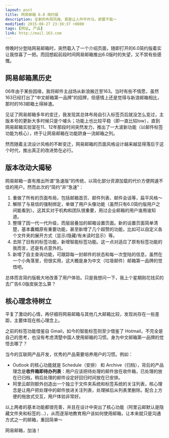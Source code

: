 ```yaml
---
layout: post
title: 网易邮箱 6.0 简约版
description: 全新的布局风格，真是让人作牛作马，欲罢不能～
modified: 2015-08-27 23:38:37 +0800
tags: [网站, 产品]
link: http://mail.163.com
---
```


傍晚时分登陆网易邮箱时，突然载入了一个介绍页面，随即打开的6.0简约版着实让我惊喜了一把。而回想起前段时间网易邮箱推出6.0版时的失望，又不禁有些感慨。

## 网易邮箱黑历史

06年由于某些因缘，我将邮件主战场从新浪搬迁至163。当时有些不情愿，虽然163已经打出了“中文邮箱第一品牌”的招牌，但感情上还是觉得与新浪邮箱相比，那时的163邮箱土得掉渣。

见证了网易邮箱多年的变迁，我发现其总体布局自引入标签页后就没怎么变过，主版本号的更新大多时候只是个噱头；功能上也比较平稳（即一直比较low），直到网易邮箱实验室在11、12年那段时间突然发力，推出了一大波新功能（以邮件标签功能为核心），终于让网易邮箱在功能跻身一流邮箱之列。

然而随着主流设计风格的不断变迁，网易邮箱的页面风格设计越来越显得落后于这个时代，推出真正的改进势在必行。

## 版本改动大揭秘

网易邮箱一直有推出所谓“急速版”的传统，以简化部分资源加载的代价方便网速不佳的用户。然而此次的“简约”非“急速”：

1. 重做了所有的页面布局，包括邮箱首页、邮件列表、邮件会话等，扁平风格～
2. 解除了与易信的强制绑定，单做了用户头像功能（虽然只有6.0简约版用户之间能看到）。这其实对于机构和团队很重要，用过企业邮箱的用户谁用谁知道。
3. 整理了因一代一代升级，而层层叠加的邮箱设置页面。新的设置页面简单清楚，基本囊概原有重要功能，甚至新增了几个超赞的功能，比如可以自定义各个文件夹的展开方式（显示/隐藏/有未读时显示）等。
4. 去除了旧有的标签功能，新增智能标签功能。这一点对适应了原有标签功能的我而言，还是有点意外的。
5. 新增了自主查询功能，可跟踪每一封邮件的状态和每一次登陆的信息，虽然在一个小角落里，但很实用，这大概是身为中文（垃圾邮件）邮箱第一品牌的觉悟吧。

总体而言简约版极大地改善了用户体验。只是我想问一下，我上个星期刚花钱买的去广告6.0版皮肤怎么算？

## 核心理念待树立

平复了激动的心情，再仔细将网易邮箱与其他几大邮箱比较，发现尚存在一些差距，主要体现在核心理念上。

之前的标签功能借鉴自 Gmail，如今的智能标签则至少借鉴了 Hotmail，不完全是自己的思考，也没有考虑清楚中国人使用邮箱的习惯。身为中文邮箱第一品牌的觉悟去哪了？

当今的互联网产品开发，优秀的产品需要培养用户的习惯。例如：

- Outlook 的核心功能就是 Schedule（安排） 和 Archive（归档），背后的产品理念是**收件箱即待办列表**：用户应该把待处理的邮件放在收件箱，已处理的放在已归档，稍后处理的邮件设定好回归时间放在已安排。
- 阿里云邮则额外创造出一个独立于文件夹系统和标签系统的关注列表，核心理念是让用户把处理中的邮件放进关注列表，处理掉后从列表里删除。配合上方便的拖放式交互，用户体验非常好。

以上两者的基本功能都很完善，并且在设计中突出了核心功能（阿里云邮默认是隐藏文件夹和标签的...），从而逐渐地教育用户该如何使用邮箱，让本来就只是沟通方式之一的邮箱，重回简单～

网易邮箱，加油！
